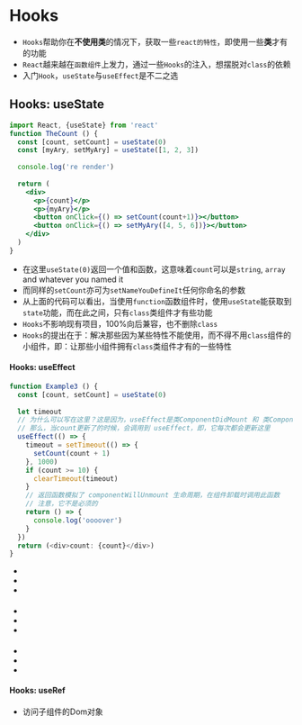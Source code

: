 # Hooks

* `Hooks`帮助你在**不使用类**的情况下，获取一些`react的特性`，即使用一些**类**才有的功能
* `React`越来越在`函数组件`上发力，通过一些`Hooks`的注入，想摆脱对`class`的依赖
* 入门`Hook`，`useState`与`useEffect`是不二之选


## Hooks: useState

```jsx harmony
import React, {useState} from 'react'
function TheCount () {
  const [count, setCount] = useState(0)
  const [myAry, setMyAry] = useState([1, 2, 3])
  
  console.log('re render')
  
  return (
    <div>
      <p>{count}</p>
      <p>{myAry}</p>
      <button onClick={() => setCount(count+1)}></button>
      <button onClick={() => setMyAry([4, 5, 6])}></button>
    </div>
  )
}
```

* 在这里`useState(0)`返回一个值和函数，这意味着`count`可以是`string`, `array` and whatever you named it
* 而同样的`setCount`亦可为`setNameYouDefineIt`任何你命名的参数
* 从上面的代码可以看出，当使用`function`函数组件时，使用`useState`能获取到`state`功能，而在此之间，只有`class`类组件才有些功能
* `Hooks`不影响现有项目，100%向后兼容，也不删除`class`
* `Hooks`的提出在于：解决那些因为某些特性不能使用，而不得不用`class`组件的小组件，即：让那些小组件拥有`class`类组件才有的一些特性


#### Hooks: useEffect

```typescript jsx
function Example3 () {
  const [count, setCount] = useState(0)
  
  let timeout
  // 为什么可以写在这里？这是因为，useEffect是类ComponentDidMount 和 类ComponentDidUpdate 函数，
  // 那么，当count更新了的时候，会调用到 useEffect，即，它每次都会更新这里
  useEffect(() => {
    timeout = setTimeout(() => {
      setCount(count + 1)
    }, 1000)
    if (count >= 10) {
      clearTimeout(timeout)
    }
    // 返回函数模拟了 componentWillUnmount 生命周期，在组件卸载时调用此函数
    // 注意，它不是必须的
    return () => {  
      console.log('oooover')
    }
  })
  return (<div>count: {count}</div>)
}
```

* 
* 
* 

####

* 
* 
* 

####

* 
* 
* 


#### Hooks: useRef

* 访问子组件的Dom对象

```jsx harmony

```
